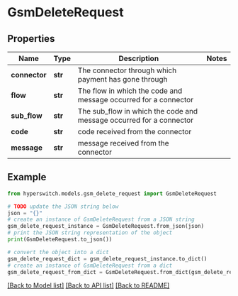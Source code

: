 # GsmDeleteRequest


## Properties

Name | Type | Description | Notes
------------ | ------------- | ------------- | -------------
**connector** | **str** | The connector through which payment has gone through | 
**flow** | **str** | The flow in which the code and message occurred for a connector | 
**sub_flow** | **str** | The sub_flow in which the code and message occurred  for a connector | 
**code** | **str** | code received from the connector | 
**message** | **str** | message received from the connector | 

## Example

```python
from hyperswitch.models.gsm_delete_request import GsmDeleteRequest

# TODO update the JSON string below
json = "{}"
# create an instance of GsmDeleteRequest from a JSON string
gsm_delete_request_instance = GsmDeleteRequest.from_json(json)
# print the JSON string representation of the object
print(GsmDeleteRequest.to_json())

# convert the object into a dict
gsm_delete_request_dict = gsm_delete_request_instance.to_dict()
# create an instance of GsmDeleteRequest from a dict
gsm_delete_request_from_dict = GsmDeleteRequest.from_dict(gsm_delete_request_dict)
```
[[Back to Model list]](../README.md#documentation-for-models) [[Back to API list]](../README.md#documentation-for-api-endpoints) [[Back to README]](../README.md)


